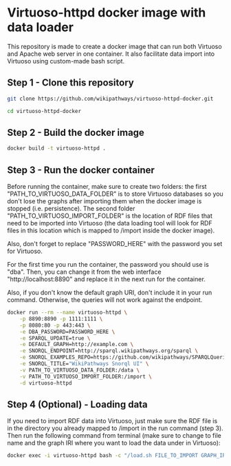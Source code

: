 # Virtuoso-httpd docker image with data loader

This repository is made to create a docker image that can run both Virtuoso and Apache web server in one container. It also facilitate data import into Virtuoso using custom-made bash script.



## Step 1 - Clone this repository

```bash
git clone https://github.com/wikipathways/virtuoso-httpd-docker.git

cd virtuoso-httpd-docker
```



## Step 2 - Build the docker image

```bash
docker build -t virtuoso-httpd .
```



## Step 3 - Run the docker container

Before running the container, make sure to create two folders: the first "PATH_TO_VIRTUOSO_DATA_FOLDER" is to store Virtuoso databases so you don't lose the graphs after importing them when the docker image is stopped (i.e. persistence). The second folder "PATH_TO_VIRTUOSO_IMPORT_FOLDER" is the location of RDF files that need to be imported into Virtuoso (the data loading tool will look for RDF files in this location which is mapped to /import inside the docker image).

Also, don't forget to replace "PASSWORD_HERE" with the password you set for Virtuoso.

For the first time you run the container, the password you should use is "dba". Then, you can change it from the web interface "http://localhost:8890" and replace it in the next run for the container.

Also, if you don't know the default graph URI, don't include it in your run command. Otherwise, the queries will not work against the endpoint.

```bash
docker run --rm --name virtuoso-httpd \
    -p 8890:8890 -p 1111:1111 \
    -p 8080:80 -p 443:443 \
    -e DBA_PASSWORD=PASSWORD_HERE \
    -e SPARQL_UPDATE=true \
    -e DEFAULT_GRAPH=http://example.com \
    -e SNORQL_ENDPOINT=http://sparql.wikipathways.org/sparql \
    -e SNORQL_EXAMPLES_REPO=https://github.com/wikipathways/SPARQLQueries \
    -e SNORQL_TITLE="WikiPathways Snorql UI" \
    -v PATH_TO_VIRTUOSO_DATA_FOLDER:/data \
    -v PATH_TO_VIRTUOSO_IMPORT_FOLDER:/import \
    -d virtuoso-httpd
```



## Step 4 (Optional) - Loading data

If you need to import RDF data into Virtuoso, just make sure the RDF file is in the directory you already mapped to /import in the run command (step 3). Then run the following command from terminal (make sure to change to file name and the graph IRI where you want to load the data under in Virtuoso):

```bash
docker exec -i virtuoso-httpd bash -c "/load.sh FILE_TO_IMPORT GRAPH_IRI /data/load.log dba"
```



